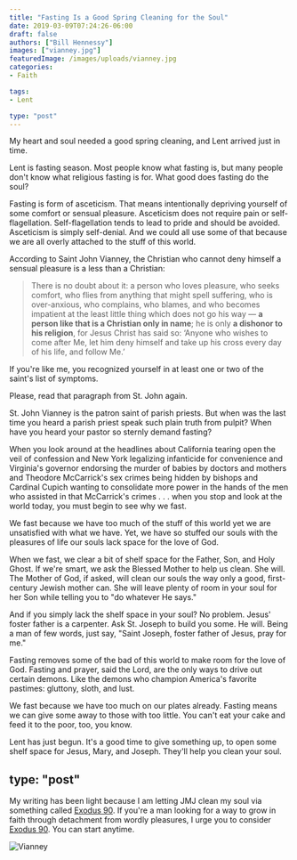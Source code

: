 ```yaml
---
title: "Fasting Is a Good Spring Cleaning for the Soul"
date: 2019-03-09T07:24:26-06:00
draft: false
authors: ["Bill Hennessy"]
images: ["vianney.jpg"]
featuredImage: /images/uploads/vianney.jpg
categories: 
- Faith

tags:
- Lent

type: "post"
---
```


My heart and soul needed a good spring cleaning, and Lent arrived just in time.

Lent is fasting season. Most people know what fasting is, but many people don't know what religious fasting is for. What good does fasting do the soul? 

Fasting is form of asceticism. That means intentionally depriving yourself of some comfort or sensual pleasure. Asceticism does not require pain or self-flagellation. Self-flagellation tends to lead to pride and should be avoided. Asceticism is simply self-denial. And we could all use some of that because we are all overly attached to the stuff of this world.

According to Saint John Vianney, the Christian who cannot deny himself a sensual pleasure is a less than a Christian:

> There is no doubt about it: a person who loves pleasure, who seeks comfort, who flies from anything that might spell suffering, who is over-anxious, who complains, who blames, and who becomes impatient at the least little thing which does not go his way — **a person like that is a Christian only in name**; he is only **a dishonor to his religion**, for Jesus Christ has said so: ‘Anyone who wishes to come after Me, let him deny himself and take up his cross every day of his life, and follow Me.’

If you're like me, you recognized yourself in at least one or two of the saint's list of symptoms. 

Please, read that paragraph from St. John again. 

St. John Vianney is the patron saint of parish priests. But when was the last time you heard a parish priest speak such plain truth from pulpit? When have you heard your pastor so sternly demand fasting? 

When you look around at the headlines about California tearing open the veil of confession and New York legalizing infanticide for convenience and Virginia's governor endorsing the murder of babies by doctors and mothers and Theodore McCarrick's sex crimes being hidden by bishops and Cardinal Cupich wanting to consolidate more power in the hands of the men who assisted in that McCarrick's crimes . . . when you stop and look at the world today, you must begin to see why we fast.

We fast because we have too much of the stuff of this world yet we are unsatisfied with what we have. Yet, we have so stuffed our souls with the pleasures of life our souls lack space for the love of God. 

When we fast, we clear a bit of shelf space for the Father, Son, and Holy Ghost. If we're smart, we ask the Blessed Mother to help us clean. She will. The Mother of God, if asked, will clean our souls the way only a good, first-century Jewish mother can. She will leave plenty of room in your soul for her Son while telling you to "do whatever He says." 

And if you simply lack the shelf space in your soul? No problem. Jesus' foster father is a carpenter. Ask St. Joseph to build you some. He will. Being a man of few words, just say, "Saint Joseph, foster father of Jesus, pray for me." 

Fasting removes some of the bad of this world to make room for the love of God. Fasting and prayer, said the Lord, are the only ways to drive out certain demons. Like the demons who champion America's favorite pastimes: gluttony, sloth, and lust. 

We fast because we have too much on our plates already. Fasting means we can give some away to those with too little. You can't eat your cake and feed it to the poor, too, you know.

Lent has just begun. It's a good time to give something up, to open some shelf space for Jesus, Mary, and Joseph. They'll help you clean your soul. 

type: "post"
---

My writing has been light because I am letting JMJ clean my soul via something called [Exodus 90](https://exodus90.com/). If you're a man looking for a way to grow in faith through detachment from wordly pleasures, I urge you to consider [Exodus 90](https://exodus90.com/). You can start anytime. 

![Vianney](/images/uploads/vianney.jpg "St. John Vianney")